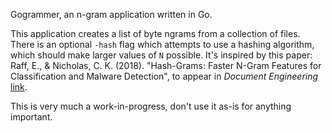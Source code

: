 Gogrammer, an n-gram application written in Go.

This application creates a list of byte ngrams from a collection of files. There is an optional `-hash` flag which attempts to use a hashing algorithm, which should make larger values of `N` possible. It's inspired by this paper: Raff, E., & Nicholas, C. K. (2018). "Hash-Grams: Faster N-Gram Features for Classification and Malware Detection", to appear in *Document Engineering* [link](https://www.edwardraff.com/publications/hash-grams-faster.pdf).

This is very much a work-in-progress, don't use it as-is for anything important.